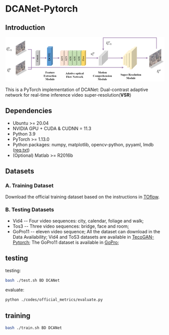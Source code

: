 # DCANet-Pytorch

## Introduction
![Overall_framework](image/framework.png)


This is a PyTorch implementation of DCANet: Dual-contrast adaptive network for real-time inference video super-resolution(**VSR**)

## Dependencies
- Ubuntu >= 20.04
- NVIDIA GPU + CUDA & CUDNN = 11.3
- Python 3.9
- PyTorch >= 1.13.0
- Python packages: numpy, matplotlib, opencv-python, pyyaml, lmdb ([req.txt](req.txt))
- (Optional) Matlab >= R2016b


## Datasets
### A. Training Dataset
Download the official training dataset based on the instructions in [TOflow](http://toflow.csail.mit.edu/).

### B. Testing Datasets
* Vid4 -- Four video sequences: city, calendar, foliage and walk;
* Tos3 -- Three video sequences: bridge, face and room;
* GoPro11 -- eleven video sequence;
All the dataset can download in the Data Availability;
Vid4 and ToS3 datasets are available in [TecoGAN-Pytorch](https://github.com/skycrapers/TecoGAN-PyTorch);
The GoPro11 dataset is available in [GoPro](https://seungjunnah.github.io/Datasets/gopro);

## testing
testing:
```bash
bash ./test.sh BD DCANet
```

evaluate:
```bash
python ./codes/official_metrics/evaluate.py 
```

## training
```bash
bash ./train.sh BD DCANet
```










> 
